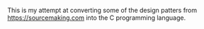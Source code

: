 This is my attempt at converting some of the design patters from https://sourcemaking.com into the
C programming language.
